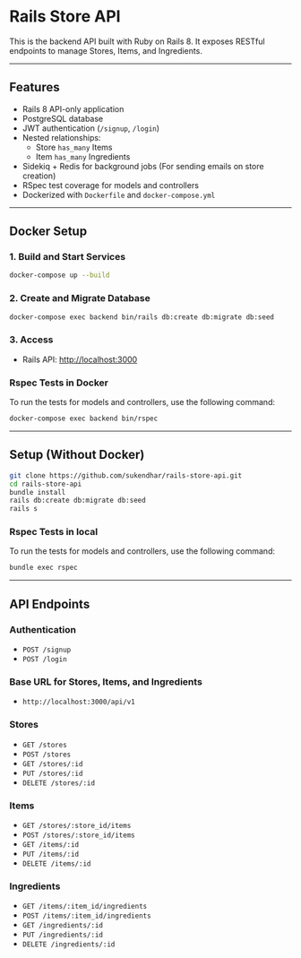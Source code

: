 # Rails Store API

This is the backend API built with Ruby on Rails 8. It exposes RESTful endpoints to manage Stores, Items, and Ingredients.

---

## Features

- Rails 8 API-only application
- PostgreSQL database
- JWT authentication (`/signup`, `/login`)
- Nested relationships:
    - Store `has_many` Items
    - Item `has_many` Ingredients
- Sidekiq + Redis for background jobs (For sending emails on store creation)
- RSpec test coverage for models and controllers
- Dockerized with `Dockerfile` and `docker-compose.yml`

---

## Docker Setup

### 1. Build and Start Services

```bash
docker-compose up --build
```

### 2. Create and Migrate Database

```bash
docker-compose exec backend bin/rails db:create db:migrate db:seed
```

### 3. Access

- Rails API: [http://localhost:3000](http://localhost:3000)

### Rspec Tests in Docker
To run the tests for models and controllers, use the following command:

```bash
docker-compose exec backend bin/rspec
```
---

## Setup (Without Docker)

```bash
git clone https://github.com/sukendhar/rails-store-api.git
cd rails-store-api
bundle install
rails db:create db:migrate db:seed
rails s
```
### Rspec Tests in local
To run the tests for models and controllers, use the following command:

```bash
bundle exec rspec
```
---

## API Endpoints

### Authentication

- `POST /signup`
- `POST /login`

### Base URL for Stores, Items, and Ingredients
- `http://localhost:3000/api/v1`

### Stores

- `GET /stores`
- `POST /stores`
- `GET /stores/:id`
- `PUT /stores/:id`
- `DELETE /stores/:id`

### Items

- `GET /stores/:store_id/items`
- `POST /stores/:store_id/items`
- `GET /items/:id`
- `PUT /items/:id`
- `DELETE /items/:id`

### Ingredients

- `GET /items/:item_id/ingredients`
- `POST /items/:item_id/ingredients`
- `GET /ingredients/:id`
- `PUT /ingredients/:id`
- `DELETE /ingredients/:id`